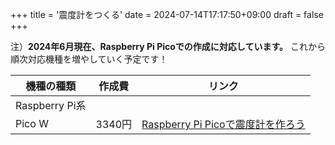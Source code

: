 +++
title = '震度計をつくる'
date = 2024-07-14T17:17:50+09:00
draft = false
+++

注）**2024年6月現在、Raspberry Pi Picoでの作成に対応しています。**
これから順次対応機種を増やしていく予定です！

|  機種の種類  |  作成費  |  リンク  |
| ---- | ---- |  ----  |
|  Raspberry Pi系  |
|  Pico W  |  3340円  |  [Raspberry Pi Picoで震度計を作ろう](raspi-pico)  |